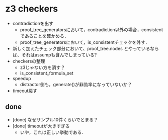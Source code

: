 # z3 checkers
* contradictionを出す
    - proof_tree_generatorsにおいて，contradiction以外の場合，consistentであることを確かめる．
    - proof_tree_generatorsにおいて，is_consistentチェックを外す．
* 新しく加えたチェック部分において、proof_tree.nodes とやっているならば、それはassumpも含んでしまっている?
* checkersの整理
    - z3じゃない方を消す？
    - is_consistent_formula_set
* speedup
    * distractor側も，generate()が非効率になっていないか？
* timeout戻す

## done
* [done] なぜサンプル10件くらいでとまる？
* [done] timeoutが大きすぎる
    - いや，これは正しい挙動である．

